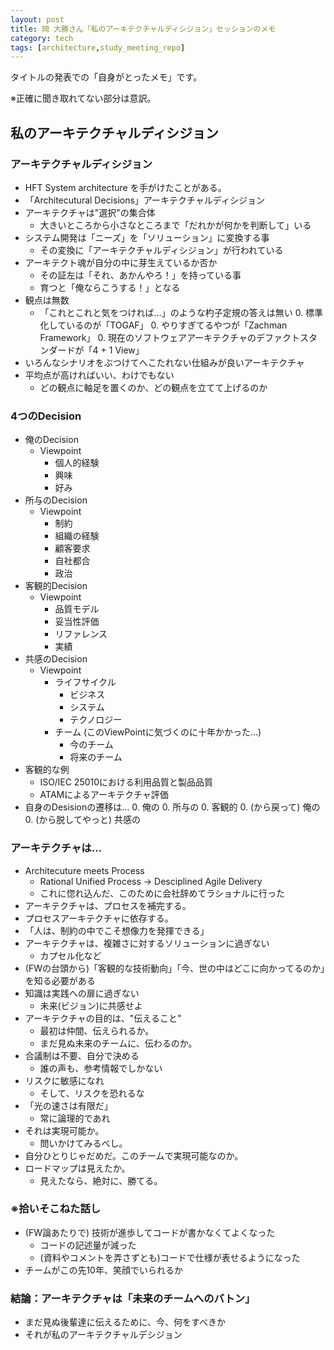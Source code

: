 ```yaml
---
layout: post
title: 岡 大勝さん「私のアーキテクチャルディシジョン」セッションのメモ
category: tech
tags: [architecture,study_meeting_repo]
---
```


タイトルの発表での「自身がとったメモ」です。

※正確に聞き取れてない部分は意訳。

## 私のアーキテクチャルディシジョン

### アーキテクチャルディシジョン

+ HFT System architecture を手がけたことがある。
+ 「Architecutural Decisions」アーキテクチャルディシジョン
+ アーキテクチャは"選択"の集合体
  + 大きいところから小さなところまで「だれかが何かを判断して」いる
+ システム開発は「ニーズ」を「ソリューション」に変換する事
  + その変換に「アーキテクチャルディシジョン」が行われている
+ アーキテクト魂が自分の中に芽生えているか否か
  + その証左は「それ、あかんやろ！」を持っている事
  + 育つと「俺ならこうする！」となる
+ 観点は無数
  + 「これとこれと気をつければ…」のような杓子定規の答えは無い
    0. 標準化しているのが「TOGAF」
    0. やりすぎてるやつが「Zachman Framework」
    0. 現在のソフトウェアアーキテクチャのデファクトスタンダードが「4 + 1 View」
+ いろんなシナリオをぶつけてへこたれない仕組みが良いアーキテクチャ
+ 平均点が高ければいい、わけでもない
  + どの観点に軸足を置くのか、どの観点を立てて上げるのか

### 4つのDecision

+ 俺のDecision
  + Viewpoint
    + 個人的経験
    + 興味
    + 好み
+ 所与のDecision
  + Viewpoint
    + 制約
    + 組織の経験
    + 顧客要求
    + 自社都合
    + 政治
+ 客観的Decision
  + Viewpoint
    + 品質モデル
    + 妥当性評価
    + リファレンス
    + 実績
+ 共感のDecision
  + Viewpoint
    + ライフサイクル
      + ビジネス
      + システム
      + テクノロジー
    + チーム (このViewPointに気づくのに十年かかった…)
      + 今のチーム
      + 将来のチーム
+ 客観的な例
  + ISO/IEC 25010における利用品質と製品品質
  + ATAMによるアーキテクチャ評価
+ 自身のDesisionの遷移は…
  0. 俺の
  0. 所与の
  0. 客観的
  0. (から戻って) 俺の
  0. (から脱してやっと) 共感の

### アーキテクチャは…

+ Architecuture meets Process
  + Rational Unified Process → Desciplined Agile Delivery
  + これに惚れ込んだ、このために会社辞めてラショナルに行った
+ アーキテクチャは、プロセスを補完する。
+ プロセスアーキテクチャに依存する。
+ 「人は、制約の中でこそ想像力を発揮できる」
+ アーキテクチャは、複雑さに対するソリューションに過ぎない
  + カプセル化など
+ (FWの台頭から)「客観的な技術動向」「今、世の中はどこに向かってるのか」を知る必要がある
+ 知識は実践への扉に過ぎない
  + 未来(ビジョン)に共感せよ
+ アーキテクチャの目的は、"伝えること"
  + 最初は仲間、伝えられるか。
  + まだ見ぬ未来のチームに、伝わるのか。
+ 合議制は不要、自分で決める
  + 誰の声も、参考情報でしかない
+ リスクに敏感になれ
  + そして、リスクを恐れるな
+ 「光の速さは有限だ」
  + 常に論理的であれ
+ それは実現可能か。
  + 問いかけてみるべし。
+ 自分ひとりじゃだめだ。このチームで実現可能なのか。
+ ロードマップは見えたか。
  + 見えたなら、絶対に、勝てる。

### ※拾いそこねた話し

+ (FW論あたりで) 技術が進歩してコードが書かなくてよくなった
    + コードの記述量が減った
    + (資料やコメントを弄さずとも)コードで仕様が表せるようになった
+ チームがこの先10年、笑顔でいられるか

### 結論：アーキテクチャは「未来のチームへのバトン」
+ まだ見ぬ後輩達に伝えるために、今、何をすべきか
+ それが私のアーキテクチャルデシジョン
